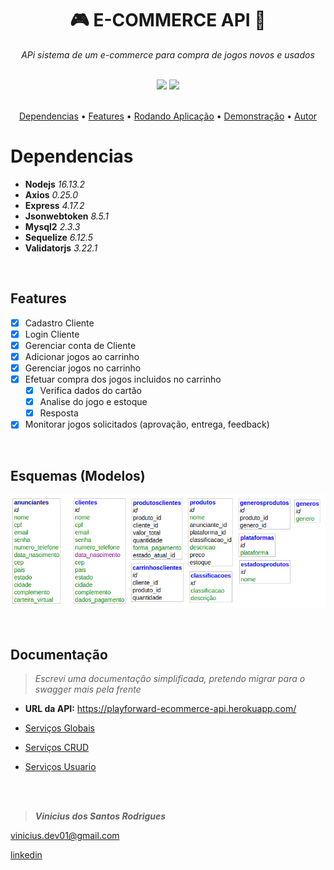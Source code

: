 <h1 align="center"> <b> 🎮 E-COMMERCE API 💸</b></h1>

<p align="center"><i>APi sistema de um e-commerce para compra de jogos novos e usados</i></p>
<br>
<div align="center">
    <img src="https://img.shields.io/static/v1?label=version&message=1.0.0&color=7159c1&style=for-the-badge&logo=<LOGO>"/>
    <img src="https://img.shields.io/static/v1?label=license&message=MIT&color=7159c1&style=for-the-badge&logo=<LOGO>"/>
</div>
<br>

<p align="center">
    <a href="#dependencias">Dependencias</a> •
    <a href="#features">Features</a> •
    <a href="#rodando_plicação">Rodando Aplicação</a> •
    <a href="#demonstração">Demonstração</a> •
    <a href="autor">Autor</a>
</p>

# Dependencias
- **Nodejs** *16.13.2*
- **Axios** *0.25.0*
- **Express** *4.17.2*
- **Jsonwebtoken** *8.5.1*
- **Mysql2** *2.3.3*
- **Sequelize** *6.12.5*
- **Validatorjs** *3.22.1*

<br>

## Features
- [x] Cadastro Cliente
- [x] Login Cliente
- [x] Gerenciar conta de Cliente
- [x] Adicionar jogos ao carrinho
- [x] Gerenciar jogos no carrinho
- [x] Efetuar compra dos jogos incluidos no carrinho
    - [x] Verifica dados do cartão
    - [x] Analise do jogo e estoque
    - [x] Resposta
- [x] Monitorar jogos solicitados (aprovação, entrega, feedback)

<br>

## Esquemas (Modelos)
![](docs/images/esquemas.png)

<br>

## Documentação
> *Escrevi uma documentação simplificada, pretendo migrar para o swagger mais pela frente*
- **URL da API:** https://playforward-ecommerce-api.herokuapp.com/

- [Serviços Globais](docs/sGlobais.md)

- [Serviços CRUD](docs/sCrud.md)

- [Serviços Usuario](docs/sUsuario.md)


<br>
<br>

> ***Vinicius dos Santos Rodrigues***

[vinicius.dev01@gmail.com](vinicius.dev01@gmail.com)

[linkedin](https://www.linkedin.com/in/vinicius-rodrigues-3b94161a9/)
